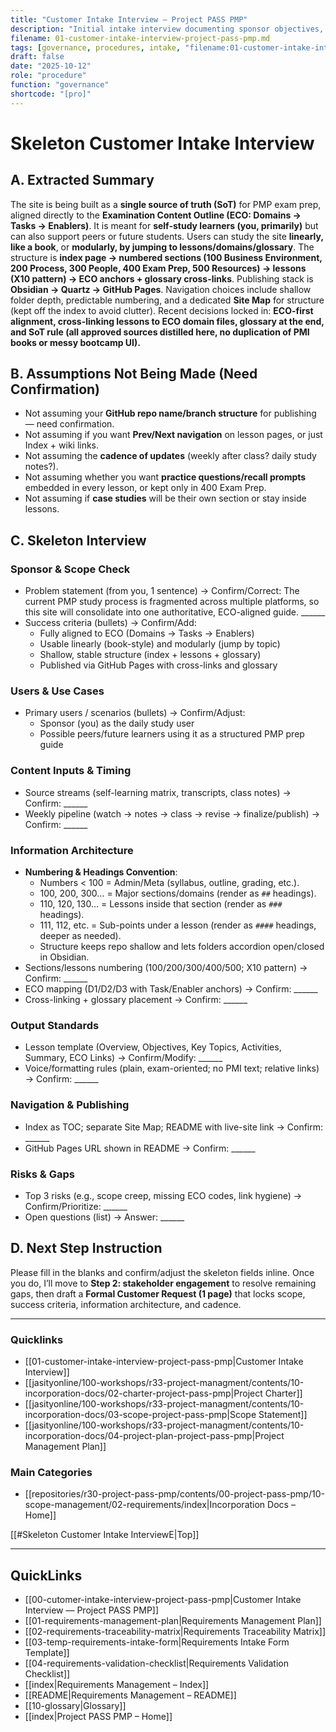 ```yaml
---
title: "Customer Intake Interview — Project PASS PMP"
description: "Initial intake interview documenting sponsor objectives, success criteria, and project assumptions for Project PASS PMP."
filename: 01-customer-intake-interview-project-pass-pmp.md
tags: [governance, procedures, intake, "filename:01-customer-intake-interview-project-pass-pmp.md"]
draft: false
date: "2025-10-12"
role: "procedure"
function: "governance"
shortcode: "[pro]"
---
```



# Skeleton Customer Intake Interview

## A. Extracted Summary
The site is being built as a **single source of truth (SoT)** for PMP exam prep, aligned directly to the **Examination Content Outline (ECO: Domains → Tasks → Enablers)**. It is meant for **self-study learners (you, primarily)** but can also support peers or future students. Users can study the site **linearly, like a book**, or **modularly, by jumping to lessons/domains/glossary**. The structure is **index page → numbered sections (100 Business Environment, 200 Process, 300 People, 400 Exam Prep, 500 Resources) → lessons (X10 pattern) → ECO anchors + glossary cross-links**. Publishing stack is **Obsidian → Quartz → GitHub Pages**. Navigation choices include shallow folder depth, predictable numbering, and a dedicated **Site Map** for structure (kept off the index to avoid clutter). Recent decisions locked in: **ECO-first alignment, cross-linking lessons to ECO domain files, glossary at the end, and SoT rule (all approved sources distilled here, no duplication of PMI books or messy bootcamp UI).**  

## B. Assumptions Not Being Made (Need Confirmation)
- Not assuming your **GitHub repo name/branch structure** for publishing — need confirmation.  
- Not assuming if you want **Prev/Next navigation** on lesson pages, or just Index + wiki links.  
- Not assuming the **cadence of updates** (weekly after class? daily study notes?).  
- Not assuming whether you want **practice questions/recall prompts** embedded in every lesson, or kept only in 400 Exam Prep.  
- Not assuming if **case studies** will be their own section or stay inside lessons.  

## C. Skeleton Interview

### Sponsor & Scope Check
- Problem statement (from you, 1 sentence) → Confirm/Correct: The current PMP study process is fragmented across multiple platforms, so this site will consolidate into one authoritative, ECO-aligned guide. ______  
- Success criteria (bullets) → Confirm/Add:  
  * Fully aligned to ECO (Domains → Tasks → Enablers)  
  * Usable linearly (book-style) and modularly (jump by topic)  
  * Shallow, stable structure (index + lessons + glossary)  
  * Published via GitHub Pages with cross-links and glossary  

### Users & Use Cases
- Primary users / scenarios (bullets) → Confirm/Adjust:  
  * Sponsor (you) as the daily study user  
  * Possible peers/future learners using it as a structured PMP prep guide  

### Content Inputs & Timing
- Source streams (self-learning matrix, transcripts, class notes) → Confirm: ______  
- Weekly pipeline (watch → notes → class → revise → finalize/publish) → Confirm: ______  

### Information Architecture
- **Numbering & Headings Convention**:  
  * Numbers < 100 = Admin/Meta (syllabus, outline, grading, etc.).  
  * 100, 200, 300… = Major sections/domains (render as `##` headings).  
  * 110, 120, 130… = Lessons inside that section (render as `###` headings).  
  * 111, 112, etc. = Sub-points under a lesson (render as `####` headings, deeper as needed).  
  * Structure keeps repo shallow and lets folders accordion open/closed in Obsidian.  
- Sections/lessons numbering (100/200/300/400/500; X10 pattern) → Confirm: ______  
- ECO mapping (D1/D2/D3 with Task/Enabler anchors) → Confirm: ______  
- Cross-linking + glossary placement → Confirm: ______  

### Output Standards
- Lesson template (Overview, Objectives, Key Topics, Activities, Summary, ECO Links) → Confirm/Modify: ______  
- Voice/formatting rules (plain, exam-oriented; no PMI text; relative links) → Confirm: ______  

### Navigation & Publishing
- Index as TOC; separate Site Map; README with live-site link → Confirm: ______  
- GitHub Pages URL shown in README → Confirm: ______  

### Risks & Gaps
- Top 3 risks (e.g., scope creep, missing ECO codes, link hygiene) → Confirm/Prioritize: ______  
- Open questions (list) → Answer: ______  

## D. Next Step Instruction
Please fill in the blanks and confirm/adjust the skeleton fields inline. Once you do, I’ll move to **Step 2: stakeholder engagement** to resolve remaining gaps, then draft a **Formal Customer Request (1 page)** that locks scope, success criteria, information architecture, and cadence.

------
### Quicklinks
- [[01-customer-intake-interview-project-pass-pmp|Customer Intake Interview]]  
- [[jasityonline/100-workshops/r33-project-managment/contents/10-incorporation-docs/02-charter-project-pass-pmp|Project Charter]]  
- [[jasityonline/100-workshops/r33-project-managment/contents/10-incorporation-docs/03-scope-project-pass-pmp|Scope Statement]]  
- [[jasityonline/100-workshops/r33-project-managment/contents/10-incorporation-docs/04-project-plan-project-pass-pmp|Project Management Plan]]

### Main Categories
- [[repositories/r30-project-pass-pmp/contents/00-project-pass-pmp/10-scope-management/02-requirements/index|Incorporation Docs – Home]]

[[#Skeleton Customer Intake InterviewE|Top]]

---

## QuickLinks
- [[00-cutomer-intake-interview-project-pass-pmp|Customer Intake Interview — Project PASS PMP]]
- [[01-requirements-management-plan|Requirements Management Plan]]
- [[02-requirements-traceability-matrix|Requirements Traceability Matrix]]
- [[03-temp-requirements-intake-form|Requirements Intake Form Template]]
- [[04-requirements-validation-checklist|Requirements Validation Checklist]]
- [[index|Requirements Management – Index]]
- [[README|Requirements Management – README]]
- [[10-glossary|Glossary]]
- [[index|Project PASS PMP – Home]]
